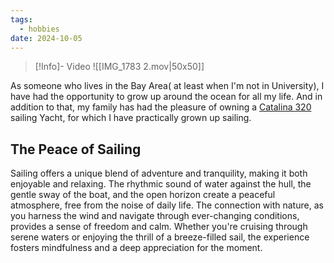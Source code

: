 ```yaml
---
tags:
  - hobbies
date: 2024-10-05
---
```


> [!Info]- Video
> ![[IMG_1783 2.mov|50x50]]

As someone who lives in the Bay Area( at least when I'm not in University), I have had the opportunity to grow up around the ocean for all my life. And in addition to that, my family has had the pleasure of owning a [Catalina 320](https://en.wikipedia.org/wiki/Catalina_320) sailing Yacht, for which I have practically grown up sailing.
## The Peace of Sailing

Sailing offers a unique blend of adventure and tranquility, making it both enjoyable and relaxing. The rhythmic sound of water against the hull, the gentle sway of the boat, and the open horizon create a peaceful atmosphere, free from the noise of daily life. The connection with nature, as you harness the wind and navigate through ever-changing conditions, provides a sense of freedom and calm. Whether you're cruising through serene waters or enjoying the thrill of a breeze-filled sail, the experience fosters mindfulness and a deep appreciation for the moment.

